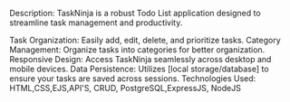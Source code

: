 Description:
TaskNinja is a robust Todo List application designed to streamline task management and productivity. 

Task Organization: Easily add, edit, delete, and prioritize tasks.
Category Management: Organize tasks into categories for better organization.
Responsive Design: Access TaskNinja seamlessly across desktop and mobile devices.
Data Persistence: Utilizes [local storage/database] to ensure your tasks are saved across sessions.
Technologies Used: HTML,CSS,EJS,API'S, CRUD, PostgreSQL,ExpressJS, NodeJS
